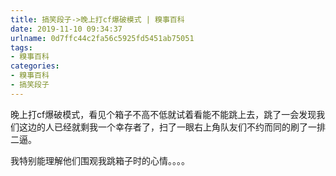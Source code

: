 ```yaml
---
title: 搞笑段子->晚上打cf爆破模式 | 糗事百科
date: 2019-11-10 09:34:37
urlname: 0d7ffc44c2fa56c5925fd5451ab75051
tags: 
- 糗事百科
categories:
- 糗事百科
- 搞笑段子
---
```

晚上打cf爆破模式，看见个箱子不高不低就试着看能不能跳上去，跳了一会发现我们这边的人已经就剩我一个幸存者了，扫了一眼右上角队友们不约而同的刷了一排二逼。

我特别能理解他们围观我跳箱子时的心情。。。。


